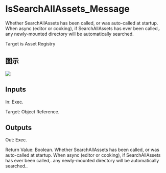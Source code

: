 # IsSearchAllAssets_Message

Whether SearchAllAssets has been called, or was auto-called at startup. When async (editor or cooking), if SearchAllAssets has ever been called,. any newly-mounted directory will be automatically searched.

Target is Asset Registry

## 图示

![]($-20221218-18005623.png)

## Inputs

In: Exec.

Target: Object Reference.  

## Outputs

Out: Exec.

Return Value: Boolean. Whether SearchAllAssets has been called, or was auto-called at startup. When async (editor or cooking), if SearchAllAssets has ever been called,. any newly-mounted directory will be automatically searched..

